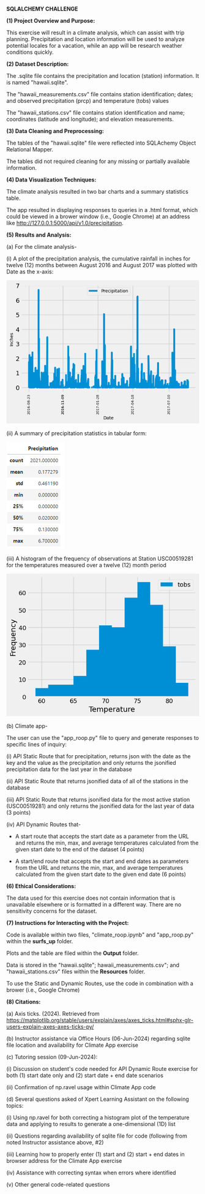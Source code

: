 **SQLALCHEMY CHALLENGE**


**(1) Project Overview and Purpose:**

This exercise will result in a climate analysis, which can assist with trip planning. Precipitation and location information will be used to analyze potential locales for a vacation, while an app will be research weather conditions quickly.


**(2) Dataset Description:**

The .sqlite file contains the precipitation and location (station) information. It is named "hawaii.sqlite".

The "hawaii_measurements.csv" file contains station identification; dates; and observed precipitation (prcp) and temperature (tobs) values

The "hawaii_stations.csv" file contains station identification and name; coordinates (latitude and longitude); and elevation measurements.


**(3) Data Cleaning and Preprocessing:**

The tables of the "hawaii.sqlite" file were reflected into SQLAchemy Object Relational Mapper.

The tables did not required cleaning for any missing or partially available information.


**(4) Data Visualization Techniques:**

The climate analysis resulted in two bar charts and a summary statistics table.

The app resulted in displaying responses to queries in a .html format, which could be viewed in a brower window (i.e., Google Chrome) at an address like http://127.0.0.1:5000/api/v1.0/precipitation.


**(5) Results and Analysis:**

(a) For the climate analysis-

(i) A plot of the precipitation analysis, the cumulative rainfall in inches for twelve (12) months between August 2016 and August 2017 was plotted with Date as the x-axis:

![Rainfall versus Time](Output/1_precipitation_vs_time.png)


(ii) A summary of precipitation statistics in tabular form:

![Stats](Output/2_summary_statistics.png)


(iii) A histogram of the frequency of observations at Station USC00519281 for the temperatures measured over a twelve (12) month period

![Histogram](Output/3_frequency_vs_temperature.png)


(b) Climate app-

The user can use the "app_roop.py" file to query and generate responses to specific lines of inquiry:

(i) API Static Route that for precipitation, returns json with the date as the key and the value as the precipitation and only returns the jsonified precipitation data for the last year in the database

(ii) API Static Route that returns jsonified data of all of the stations in the database

(iii) API Static Route that returns jsonified data for the most active station (USC00519281) and only returns the jsonified data for the last year of data (3 points)

(iv) API Dynamic Routes that-

- A start route that accepts the start date as a parameter from the URL and returns the min, max, and average temperatures calculated from the given start date to the end of the dataset (4 points)

- A start/end route that accepts the start and end dates as parameters from the URL and returns the min, max, and average temperatures calculated from the given start date to the given end date (6 points)


**(6) Ethical Considerations:**

The data used for this exercise does not contain information that is unavailable elsewhere or is formatted in a different way. There are no sensitivity concerns for the dataset.


**(7) Instructions for Interacting with the Project:**

Code is available within two files, "climate_roop.ipynb" and "app_roop.py" within the **surfs_up** folder.

Plots and the table are filed within the **Output** folder.

Data is stored in the "hawaii.sqlite"; hawaii_measurements.csv"; and "hawaii_stations.csv" files within the **Resources** folder.

To use the Static and Dynamic Routes, use the code in combination with a brower (i.e., Google Chrome)


**(8) Citations:**

(a) Axis ticks. (2024). Retrieved from https://matplotlib.org/stable/users/explain/axes/axes_ticks.html#sphx-glr-users-explain-axes-axes-ticks-py/


(b) Instructor assistance via Office Hours (06-Jun-2024) regarding sqlite file location and availability for Climate App exercise


(c) Tutoring session (09-Jun-2024):

(i) Discussion on student's code needed for API Dynamic Route exercise for both (1) start date only and (2) start date + end date scenarios

(ii) Confirmation of np.ravel usage within Climate App code


(d) Several questions asked of Xpert Learning Assistant on the following topics:

(i) Using np.ravel for both correcting a histogram plot of the temperature data and applying to results to generate a one-dimensional (1D) list

(ii) Questions regarding availability of sqlite file for code (following from noted Instructor assistance above, #2)

(iii) Learning how to properly enter (1) start and (2) start + end dates in browser address for the Climate App exercise

(iv) Assistance with correcting syntax when errors where identified

(v) Other general code-related questions


